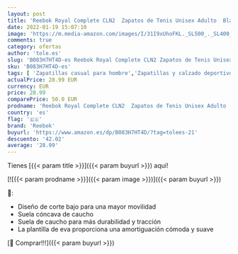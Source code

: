 ```yaml
---
layout: post
title: 'Reebok Royal Complete CLN2  Zapatos de Tenis Unisex Adulto  Black/White/Black  42.5 EU'
date: 2022-01-19 15:07:10
image: 'https://m.media-amazon.com/images/I/31I9xUhoFKL._SL500_._SL400_.jpg'
comments: true
category: ofertas
author: 'tole.es'
slug: 'B083H7HT4D-es Reebok Royal Complete CLN2 Zapatos de Tenis Unisex Adulto...'
sku: 'B083H7HT4D-es'
tags: [ 'Zapatillas casual para hombre','Zapatillas y calzado deportivo para hombre','Zapatos','Zapatos para hombre','Zapatos y complementos','reebok','zapatos', ]
actualPrice: 28.99 EUR
currency: EUR
price: 28.99
comparePrice: 50.0 EUR
prodname: 'Reebok Royal Complete CLN2  Zapatos de Tenis Unisex Adulto  Black/White/Black  42.5 EU'
country: 'es'
flag: '🇪🇸'
brand: 'Reebok'
buyurl: 'https://www.amazon.es/dp/B083H7HT4D/?tag=tolees-21'
descuento: '42.02'
average: '28.99'
---
```


Tienes [{{< param title >}}]({{< param buyurl >}}) aqui!

[![{{< param prodname >}}]({{< param image >}})]({{< param buyurl >}})

🔎:

- Diseño de corte bajo para una mayor movilidad
- Suela cóncava de caucho
- Suela de caucho para más durabilidad y tracción
- La plantilla de eva proporciona una amortiguación cómoda y suave

[🛒 Comprar!!!]({{< param buyurl >}})

